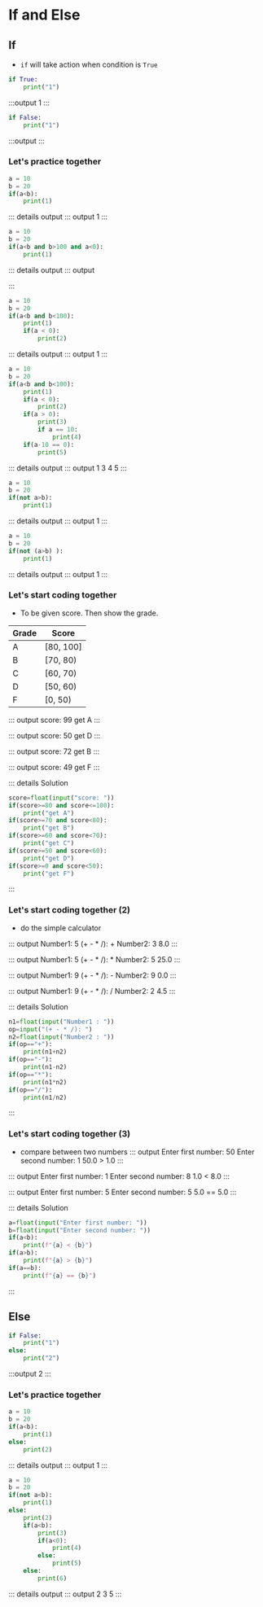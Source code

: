 # If and Else

## If

- ```if``` will take action when condition is ```True```

```py
if True:
    print("1")
```
:::output
1
:::

```py
if False:
    print("1")
```
:::output
:::

### Let's practice together

```py
a = 10
b = 20
if(a<b):
    print(1)
```
::: details output
::: output
1
:::


```py
a = 10
b = 20
if(a<b and b>100 and a<0):
    print(1)
```
::: details output
::: output

:::

```py
a = 10
b = 20
if(a<b and b<100):
    print(1)
    if(a < 0):
        print(2)
```
::: details output
::: output
1
:::

```py
a = 10
b = 20
if(a<b and b<100):
    print(1)
    if(a < 0):
        print(2)
    if(a > 0):
        print(3)
        if a == 10:
            print(4)
    if(a-10 == 0):
        print(5)
```
::: details output
::: output
1
3
4
5
:::

```py
a = 10
b = 20
if(not a>b):
    print(1)
```
::: details output
::: output
1
:::

```py
a = 10
b = 20
if(not (a>b) ):
    print(1)
```
::: details output
::: output
1
:::

### Let's start coding together
- To be given score. Then show the grade.

| Grade | Score |
| --|---|
| A | [80, 100] |
| B | [70, 80) |
| C | [60, 70)
| D | [50, 60)
| F | [0, 50)  


::: output
score: <span class="pyinput">99</span>
get A
:::

::: output
score: <span class="pyinput">50</span>
get D
:::

::: output
score: <span class="pyinput">72</span>
get B
:::

::: output
score: <span class="pyinput">49</span>
get F
:::

::: details Solution
```py
score=float(input("score: "))
if(score>=80 and score<=100):
    print("get A")
if(score>=70 and score<80):
    print("get B")
if(score>=60 and score<70):
    print("get C")
if(score>=50 and score<60):
    print("get D")
if(score>=0 and score<50):
    print("get F")
```
:::

### Let's start coding together (2)

- do the simple calculator

::: output
Number1: <span class="pyinput">5</span>
(+ - * /): <span class="pyinput">+</span>
Number2: <span class="pyinput">3</span>
8.0
:::

::: output
Number1: <span class="pyinput">5</span>
(+ - * /): <span class="pyinput">*</span>
Number2: <span class="pyinput">5</span>
25.0
:::

::: output
Number1: <span class="pyinput">9</span>
(+ - * /): <span class="pyinput">-</span>
Number2: <span class="pyinput">9</span>
0.0
:::

::: output
Number1: <span class="pyinput">9</span>
(+ - * /): <span class="pyinput">/</span>
Number2: <span class="pyinput">2</span>
4.5
:::

::: details Solution
```py
n1=float(input("Number1 : "))
op=input("(+ - * /): ")
n2=float(input("Number2 : "))
if(op=="+"):
    print(n1+n2)
if(op=="-"):
    print(n1-n2)
if(op=="*"):
    print(n1*n2)
if(op=="/"):
    print(n1/n2)
```
:::

### Let's start coding together (3)
- compare between two numbers
::: output
Enter first number: <span class="pyinput">50</span>
Enter second number: <span class="pyinput">1</span>
50.0 > 1.0
:::

::: output
Enter first number: <span class="pyinput">1</span>
Enter second number: <span class="pyinput">8</span>
1.0 < 8.0
:::

::: output
Enter first number: <span class="pyinput">5</span>
Enter second number: <span class="pyinput">5</span>
5.0 == 5.0
:::

::: details Solution
```py
a=float(input("Enter first number: "))
b=float(input("Enter second number: "))
if(a<b):
    print(f"{a} < {b}")
if(a>b):
    print(f"{a} > {b}")
if(a==b):
    print(f"{a} == {b}")
```
:::

## Else

```py
if False:
    print("1")
else:
    print("2")
```
:::output
2
:::

### Let's practice together

```py
a = 10
b = 20
if(a<b):
    print(1)
else:
    print(2)
```
::: details output
::: output
1
:::

```py
a = 10
b = 20
if(not a<b):
    print(1)
else:
    print(2)
    if(a<b):
        print(3)
        if(a<0):
            print(4)
        else:
            print(5)
    else:
        print(6)
```
::: details output
::: output
2
3
5
:::